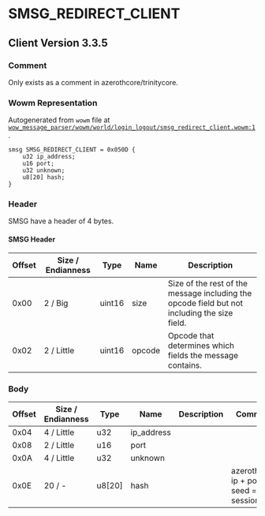 # SMSG_REDIRECT_CLIENT

## Client Version 3.3.5

### Comment

Only exists as a comment in azerothcore/trinitycore.

### Wowm Representation

Autogenerated from `wowm` file at [`wow_message_parser/wowm/world/login_logout/smsg_redirect_client.wowm:1`](https://github.com/gtker/wow_messages/tree/main/wow_message_parser/wowm/world/login_logout/smsg_redirect_client.wowm#L1).
```rust,ignore
smsg SMSG_REDIRECT_CLIENT = 0x050D {
    u32 ip_address;
    u16 port;
    u32 unknown;
    u8[20] hash;
}
```
### Header

SMSG have a header of 4 bytes.

#### SMSG Header

| Offset | Size / Endianness | Type   | Name   | Description |
| ------ | ----------------- | ------ | ------ | ----------- |
| 0x00   | 2 / Big           | uint16 | size   | Size of the rest of the message including the opcode field but not including the size field.|
| 0x02   | 2 / Little        | uint16 | opcode | Opcode that determines which fields the message contains.|

### Body

| Offset | Size / Endianness | Type | Name | Description | Comment |
| ------ | ----------------- | ---- | ---- | ----------- | ------- |
| 0x04 | 4 / Little | u32 | ip_address |  |  |
| 0x08 | 2 / Little | u16 | port |  |  |
| 0x0A | 4 / Little | u32 | unknown |  |  |
| 0x0E | 20 / - | u8[20] | hash |  | azerothcore: ip + port, seed = sessionkey |


